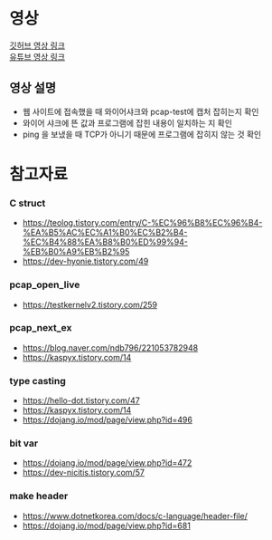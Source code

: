 # 영상
[깃허브 영상 링크](https://github.com/BoB-14th-smj/pcap-test/blob/main/%EB%B3%B4%EC%95%88%EC%A0%9C%ED%92%88%EA%B0%9C%EB%B0%9C-%EC%84%9C%EB%AF%BC%EC%9E%AC-pcap-test.mp4)  
[유튜브 영상 링크](https://youtu.be/gIsKxLOsC3A)

## 영상 설명
- 웹 사이트에 접속했을 때 와이어샤크와 pcap-test에 캡처 잡히는지 확인
- 와이어 샤크에 뜬 값과 프로그램에 잡힌 내용이 일치하는 지 확인
- ping 을 보냈을 때 TCP가 아니기 때문에 프로그램에 잡히지 않는 것 확인


# 참고자료
### C struct
- https://teolog.tistory.com/entry/C-%EC%96%B8%EC%96%B4-%EA%B5%AC%EC%A1%B0%EC%B2%B4-%EC%B4%88%EA%B8%B0%ED%99%94-%EB%B0%A9%EB%B2%95
- https://dev-hyonie.tistory.com/49

### pcap_open_live
- https://testkernelv2.tistory.com/259

### pcap_next_ex
- https://blog.naver.com/ndb796/221053782948
- https://kaspyx.tistory.com/14

### type casting
- https://hello-dot.tistory.com/47
- https://kaspyx.tistory.com/14
- https://dojang.io/mod/page/view.php?id=496

### bit var 
- https://dojang.io/mod/page/view.php?id=472
- https://dev-nicitis.tistory.com/57

### make header
- https://www.dotnetkorea.com/docs/c-language/header-file/
- https://dojang.io/mod/page/view.php?id=681
